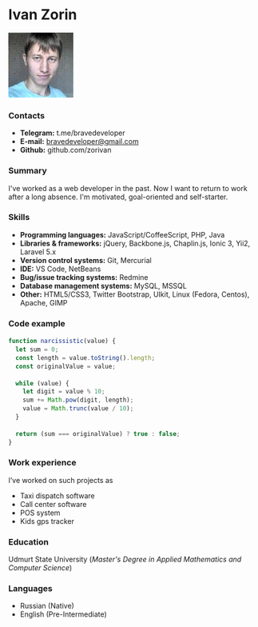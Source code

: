 # Ivan Zorin
![me](./assets/img/photo.jpg)
### Contacts
- **Telegram:** t.me/bravedeveloper
- **E-mail:** bravedeveloper@gmail.com
- **Github:** github.com/zorivan

### Summary
I've worked as a web developer in the past. Now I want to return to work after a long absence. I'm motivated, goal-oriented and self-starter.

### Skills
- **Programming languages:** JavaScript/CoffeeScript, PHP, Java
- **Libraries & frameworks:** jQuery, Backbone.js, Chaplin.js, Ionic 3, Yii2, Laravel 5.x
- **Version control systems:** Git, Mercurial
- **IDE:** VS Code, NetBeans
- **Bug/issue tracking systems:** Redmine
- **Database management systems:** MySQL, MSSQL
- **Other:** HTML5/CSS3, Twitter Bootstrap, UIkit, Linux (Fedora, Centos), Apache, GIMP

### Code example
```js
function narcissistic(value) {
  let sum = 0;
  const length = value.toString().length;
  const originalValue = value;

  while (value) {
    let digit = value % 10;
    sum += Math.pow(digit, length);
    value = Math.trunc(value / 10);
  }

  return (sum === originalValue) ? true : false;
}

```

### Work experience
I’ve worked on such projects as
- Taxi dispatch software
- Call center software
- POS system
- Kids gps tracker

### Education
Udmurt State University (*Master's Degree in Applied Mathematics and Computer Science*)

### Languages
- Russian (Native)
- English (Pre-Intermediate)
